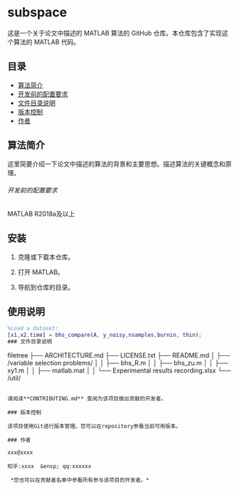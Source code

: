 # subspace
这是一个关于论文中描述的 MATLAB 算法的 GitHub 仓库。本仓库包含了实现这个算法的 MATLAB 代码。
## 目录
- [算法简介](#算法简介)
- [开发前的配置要求](#开发前的配置要求)
- [文件目录说明](#文件目录说明)
- [版本控制](#版本控制)
- [作者](#作者)
## 算法简介

这里简要介绍一下论文中描述的算法的背景和主要思想。描述算法的关键概念和原理。

###### 开发前的配置要求

MATLAB R2018a及以上

## 安装

1. 克隆或下载本仓库。

2. 打开 MATLAB。

3. 导航到仓库的目录。

## 使用说明

```matlab
%Load a dataset:
[x1,x2,time] = bhs_compare(A, y_noisy,nsamples,burnin, thin);
### 文件目录说明

```
filetree 
├── ARCHITECTURE.md
├── LICENSE.txt
├── README.md
│  ├── /variable selection problems/
│  │  ├── bhs_R.m
│  │  ├── bhs_zu.m
│  │  ├── xy1.m
│  │  ├── matlab.mat
│  │  └── Experimental results recording.xlsx
└── /util/

```

请阅读**CONTRIBUTING.md** 查阅为该项目做出贡献的开发者。

### 版本控制

该项目使用Git进行版本管理。您可以在repository参看当前可用版本。

### 作者

xxx@xxxx

知乎:xxxx  &ensp; qq:xxxxxx    

 *您也可以在贡献者名单中参看所有参与该项目的开发者。*
